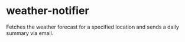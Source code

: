 # weather-notifier
Fetches the weather forecast for a specified location and sends a daily summary via email.
